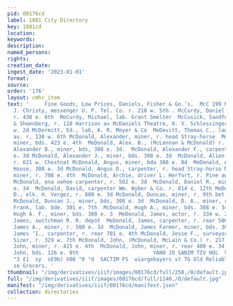 ```yaml
---
pid: 00176cd
label: 1881 City Directory
key: 1881cd
location: 
keywords: 
description: 
named_persons: 
rights: 
creation_date: 
ingest_date: '2023-01-01'
format: 
source: 
order: '176'
layout: cmhc_item
text: '     Fine Goods, Low Prices, Daniels, Fisher & Go.’s,  McC 199 McD  McCune,
  J. Christy, messenger U. P. Tel. Co. r. 210 w. 5th . McCurdy, Daniel A., carpenter,
  r. 430 e. 6th  MoCurdy, Michael, lab. Grant Smelter  McCusick, Sandford, clk. May
  & Shoenberg, r. 118 Harrison av McDaniels Theatre, 8. V. Schlessinger, propr. 127
  w. 2d McDermitt, Ed., lab, A. R. Meyer & Co  MeDevitt, Thomas C., lawyer 402 Harrison
  av. r, 130 w. 6th McDonald, Alexander, miner, r. head Stray-horse  MoDonald, Alexander,
  miner, bds. 423 e. 4th  MeDonald, Alex. B., (McLennan & McDonald) r. 308 e. 3d McDonald,
  Alexander D., miner, bds, 308 e. 3d.  McDonald, Alexander F., carpenter, bds, 308
  e. 3d McDonald, Alexander J., miner, bds. 308 e. 3d  McDonald, Alien J., carpenter,
  r. 621 w. Chestnat McDonald, Angus, miner, bda 308 e. 8d  MeDonald, Angus A., Glengary
  House, 308 e. 3d McDonald, Angus D., carpenter, r. head Stray-horso McDonald, Archibald,
  miner, r. 708 e. 4th  McDonald, Archie, driver L. Herfort, r. Pine aw. cor. Elm
  McDonald, ena oehee carpenter, r. 502 e. 3d  McDonald, Daniel R., miner, r. 502
  e. 34  McDonald, David, carpenter Wm. Wyber & Co. r. 814 ¢. 12th MeDonald, Donald
  D., elk. H. Vergez, r. 808 e. 3d McDonald, Duncan, miner, r. 9th bet. Ash and Fryer
  McDonald, Duncan J., miner, bds, 308 e. 3d  McDonald, D. A., miner, r. head Stray-horse  MeDonald,
  Frank, lab. bde. 301 e. 7th  McDonald, Hugh A., miner, bds. 308 e. 34  McDonald,
  Hugh A. F., miner, bds. 308 e. 3  MeDonald, James, actor, r. 334 w. 2d  McDonald,
  James, switchman R. R. depot  MeDonald, James, carpenter, r. rear 500 ©. 3d  McDonald,
  James A., miner, r. 500 e. 3d  McDonald, James Farmer, miner, bds. 308 e. 3d  MeDonald,
  James ‘I., carpenter, r. rear 701 e. 4th McDonald, Jesse F., surveyor Robison é&
  Sizer, r. 329 w. 7th McDonald, John, (McDonald, McLain & Co.) r. 217 w. Elm MeDonald,
  John, miner, r. 415 e. 4th  McDonald, John, miner, r. rear 480 e. 34  MeDonald,
  John, bds. 126 e. 8th                        YANO JO SANIM TIV HOL  VOLTIM 0 09  x18
  "3 £1  sy  sE9b) X08 "0 "d  SACTIM FS  wiargebayers st TG Old Reliable, chertaur
  se Grocers, '
thumbnail: "/img/derivatives/iiif/images/00176cd/full/250,/0/default.jpg"
full: "/img/derivatives/iiif/images/00176cd/full/1140,/0/default.jpg"
manifest: "/img/derivatives/iiif/00176cd/manifest.json"
collection: directories
---
```

